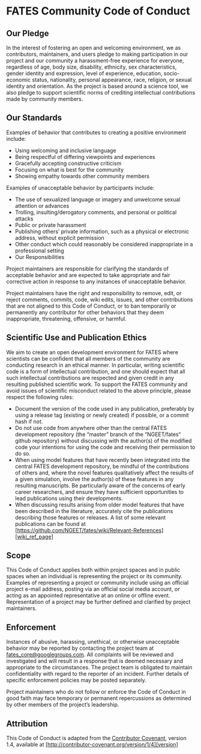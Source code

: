 # FATES Community Code of Conduct

## Our Pledge

In the interest of fostering an open and welcoming environment, we as contributors, maintainers, and users pledge to making participation in our project and our community a harassment-free experience for everyone, regardless of age, body size, disability, ethnicity, sex characteristics, gender identity and expression, level of experience, education, socio-economic status, nationality, personal appearance, race, religion, or sexual identity and orientation.  As the project is based around a science tool, we also pledge to support scientific norms of crediting intellectual contributions made by community members.

## Our Standards

Examples of behavior that contributes to creating a positive environment include:

* Using welcoming and inclusive language
* Being respectful of differing viewpoints and experiences
* Gracefully accepting constructive criticism
* Focusing on what is best for the community
* Showing empathy towards other community members

Examples of unacceptable behavior by participants include:

* The use of sexualized language or imagery and unwelcome sexual attention or advances
* Trolling, insulting/derogatory comments, and personal or political attacks
* Public or private harassment
* Publishing others’ private information, such as a physical or electronic address, without explicit permission
* Other conduct which could reasonably be considered inappropriate in a professional setting
* Our Responsibilities

Project maintainers are responsible for clarifying the standards of acceptable behavior and are expected to take appropriate and fair corrective action in response to any instances of unacceptable behavior.

Project maintainers have the right and responsibility to remove, edit, or reject comments, commits, code, wiki edits, issues, and other contributions that are not aligned to this Code of Conduct, or to ban temporarily or permanently any contributor for other behaviors that they deem inappropriate, threatening, offensive, or harmful.

## Scientific Use and Publication Ethics

We aim to create an open development environment for FATES where scientists can be confident that all members of the community are conducting research in an ethical manner. In particular, writing scientific code is a form of intellectual contribution, and one should expect that all such intellectual contributions are respected and given credit in any resulting published scientific work. To support the FATES community and avoid issues of scientific misconduct related to the above principle, please respect the following rules:
 
* Document the version of the code used in any publication, preferably by  using a release tag (existing or newly created) if possible, or a commit hash if not.
* Do not use code from anywhere other than the central FATES development repository (the “master” branch of the “NGEET/fates“ github repository) without discussing with the author(s) of the modified code your intentions for using the code and receiving their permission to do so.
* When using model features that have recently been integrated into the central FATES development repository, be mindful of the contributions of others and, where the novel features qualitatively affect the results of a given simulation, involve the author(s) of these features in any resulting manuscripts.  Be particularly aware of the concerns of early career researchers, and ensure they have sufficient opportunities to lead publications using their developments.
* When discussing results arising from older model features that have been described in the literature, accurately cite the publications describing those features or releases. A list of some relevant publications can be found at [https://github.com/NGEET/fates/wiki/Relevant-References][wiki_ref_page]

## Scope

This Code of Conduct applies both within project spaces and in public spaces when an individual is representing the project or its community. Examples of representing a project or community include using an official project e-mail address, posting via an official social media account, or acting as an appointed representative at an online or offline event. Representation of a project may be further defined and clarified by project maintainers.

## Enforcement

Instances of abusive, harassing, unethical, or otherwise unacceptable behavior may be reported by contacting the project team at fates_core@googlegroups.com. All complaints will be reviewed and investigated and will result in a response that is deemed necessary and appropriate to the circumstances. The project team is obligated to maintain confidentiality with regard to the reporter of an incident. Further details of specific enforcement policies may be posted separately.

Project maintainers who do not follow or enforce the Code of Conduct in good faith may face temporary or permanent repercussions as determined by other members of the project’s leadership.

## Attribution

This Code of Conduct is adapted from the [Contributor Covenant][homepage], version 1.4, available at [http://contributor-covenant.org/version/1/4][version]

[homepage]: http://contributor-covenant.org
[version]: http://contributor-covenant.org/version/1/4/
[wiki_ref_page]: https://github.com/NGEET/fates/wiki/Relevant-References
